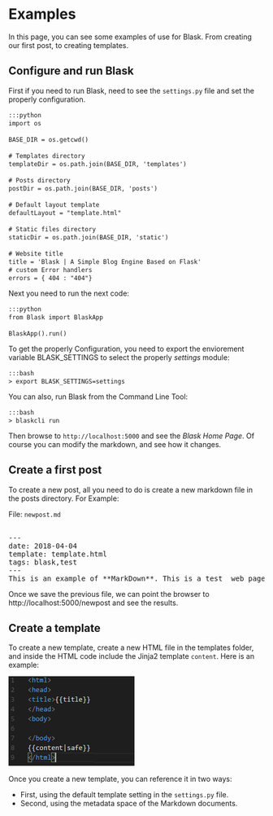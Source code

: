 # Examples

In this page, you can see some examples of use for Blask. From creating our first post, to creating templates.

## Configure and run Blask

First if you need to run Blask, need to see the `settings.py` file and set the properly configuration.

    :::python
    import os

    BASE_DIR = os.getcwd()

    # Templates directory
    templateDir = os.path.join(BASE_DIR, 'templates')

    # Posts directory
    postDir = os.path.join(BASE_DIR, 'posts')

    # Default layout template
    defaultLayout = "template.html"

    # Static files directory
    staticDir = os.path.join(BASE_DIR, 'static')

    # Website title
    title = 'Blask | A Simple Blog Engine Based on Flask'
    # custom Error handlers
    errors = { 404 : "404"}

Next you need to run the next code:

    :::python
    from Blask import BlaskApp
    
    BlaskApp().run()

To get the properly Configuration, you need to export the enviorement variable BLASK_SETTINGS to select the properly _settings_ module:

    :::bash
    > export BLASK_SETTINGS=settings

You can also, run Blask from the Command Line Tool:

    :::bash
    > blaskcli run

Then browse to `http://localhost:5000` and see the *Blask Home Page*. Of course you can modify the markdown, and see how it changes.

## Create a first post

To create a new post, all you need to do is create a new markdown file in the posts directory. For Example:

File: `newpost.md`

<pre>

---
date: 2018-04-04
template: template.html
tags: blask,test
---
This is an example of **MarkDown**. This is a test _web page_.
</pre>

Once we save the previous file, we can point the browser to http://localhost:5000/newpost and see the results.

## Create a template

To create a new template, create a new HTML file in the templates folder, and inside the HTML code
include the Jinja2 template `content`. Here is an example:

![precode-html](../static/img/precodehtml.png)

Once you create a new template, you can reference it in two ways:

* First, using the default template setting in the `settings.py` file.
* Second, using the metadata space of the Markdown documents.
